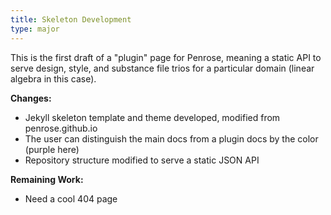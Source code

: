 ```yaml
---
title: Skeleton Development
type: major
---
```


This is the first draft of a "plugin" page for Penrose, meaning a static
API to serve design, style, and substance file trios for a particular
domain (linear algebra in this case).

**Changes:**

* Jekyll skeleton template and theme developed, modified from penrose.github.io
* The user can distinguish the main docs from a plugin docs by the color (purple here)
* Repository structure modified to serve a static JSON API

**Remaining Work:**

* Need a cool 404 page
